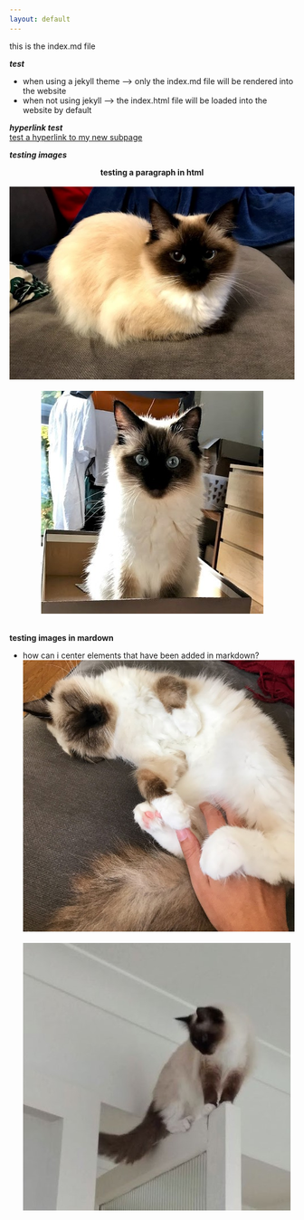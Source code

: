 ```yaml
---
layout: default
---
```


this is the index.md file

***test***  
- when using a jekyll theme --> only the index.md file will be rendered into the website  
- when not using jekyll --> the index.html file will be loaded into the website by default  

***hyperlink test***  
[test a hyperlink to my new subpage](.page1/index.md)

***testing images***
<p align="center">
      <b>testing a paragraph in html</b> <br/><br/>
       <img src="mimi1.jpg">   <br/><br/>
       <img src="mimi5.jpg">   <br/><br/>
</p>

**testing images in mardown**
- how can i center elements that have been added in markdown?
    ![mimi10](./mimi10.jpg) <br/><br/>
    ![mimi12](./mimi12.JPG) <br/><br/>
